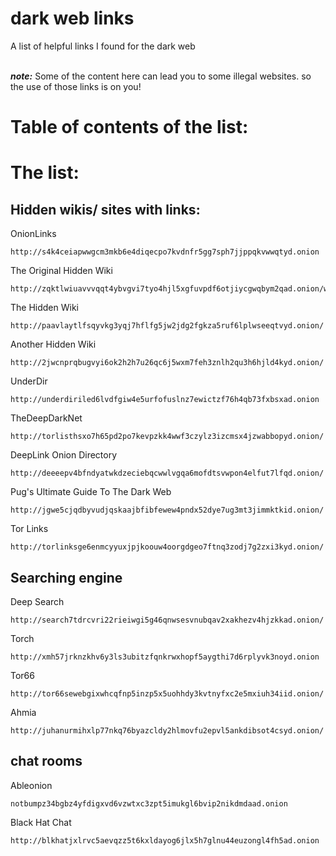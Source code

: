 # dark web links
A list of helpful links I found for the dark web

<br>***note:*** Some of the content here can lead you to some illegal  websites. so the use of those links is on you!
# Table of contents of the list:

# The list:
## Hidden wikis/ sites with links:
OnionLinks
```
http://s4k4ceiapwwgcm3mkb6e4diqecpo7kvdnfr5gg7sph7jjppqkvwwqtyd.onion
```
The Original Hidden Wiki
```
http://zqktlwiuavvvqqt4ybvgvi7tyo4hjl5xgfuvpdf6otjiycgwqbym2qad.onion/wiki/index.php/Main_Page
```
The Hidden Wiki
```
http://paavlaytlfsqyvkg3yqj7hflfg5jw2jdg2fgkza5ruf6lplwseeqtvyd.onion/
```
Another Hidden Wiki
```
http://2jwcnprqbugvyi6ok2h2h7u26qc6j5wxm7feh3znlh2qu3h6hjld4kyd.onion/
```
UnderDir
```
http://underdiriled6lvdfgiw4e5urfofuslnz7ewictzf76h4qb73fxbsxad.onion
```
TheDeepDarkNet
```
http://torlisthsxo7h65pd2po7kevpzkk4wwf3czylz3izcmsx4jzwabbopyd.onion/
```
DeepLink Onion Directory
```
http://deeeepv4bfndyatwkdzeciebqcwwlvgqa6mofdtsvwpon4elfut7lfqd.onion/
```
Pug's Ultimate Guide To The Dark Web
```
http://jgwe5cjqdbyvudjqskaajbfibfewew4pndx52dye7ug3mt3jimmktkid.onion/
```
Tor Links
```
http://torlinksge6enmcyyuxjpjkoouw4oorgdgeo7ftnq3zodj7g2zxi3kyd.onion/
```
## Searching engine
Deep Search
```
http://search7tdrcvri22rieiwgi5g46qnwsesvnubqav2xakhezv4hjzkkad.onion/
```
Torch
```
http://xmh57jrknzkhv6y3ls3ubitzfqnkrwxhopf5aygthi7d6rplyvk3noyd.onion
```
Tor66
```
http://tor66sewebgixwhcqfnp5inzp5x5uohhdy3kvtnyfxc2e5mxiuh34iid.onion/
```
Ahmia
```
http://juhanurmihxlp77nkq76byazcldy2hlmovfu2epvl5ankdibsot4csyd.onion/
```
## chat rooms
Ableonion
```
notbumpz34bgbz4yfdigxvd6vzwtxc3zpt5imukgl6bvip2nikdmdaad.onion
```
Black Hat Chat
```
http://blkhatjxlrvc5aevqzz5t6kxldayog6jlx5h7glnu44euzongl4fh5ad.onion
```
